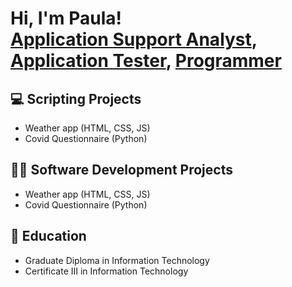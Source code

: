 <h1>Hi, I'm Paula! <br/><a href="https://github.com/pauprieto">Application Support Analyst</a>, <a href="https://www.linkedin.com/in/pauprieto/">Application Tester</a>, <a href="https://www.youtube.com/c/pauprieto">Programmer</a></h1>

<h2>💻 Scripting Projects</h2>

- Weather app (HTML, CSS, JS)
- Covid Questionnaire (Python)

<h2>👩‍💻 Software Development Projects</h2>

- Weather app (HTML, CSS, JS)
- Covid Questionnaire (Python)

<h2>📖 Education</h2>

- Graduate Diploma in Information Technology
- Certificate III in Information Technology
